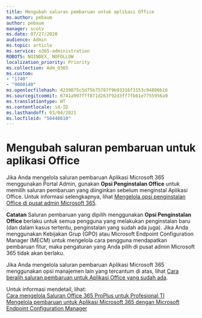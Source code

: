 ```yaml
---
title: Mengubah saluran pembaruan untuk aplikasi Office
ms.author: pebaum
author: pebaum
manager: scotv
ms.date: 07/27/2020
audience: Admin
ms.topic: article
ms.service: o365-administration
ROBOTS: NOINDEX, NOFOLLOW
localization_priority: Priority
ms.collection: Adm_O365
ms.custom:
- "1740"
- "9000140"
ms.openlocfilehash: 4239875c5d75b75787f9b93316f3153c94806b16
ms.sourcegitcommit: 6741a997fff871d263f92d3ff7fb61e7755956a9
ms.translationtype: HT
ms.contentlocale: id-ID
ms.lasthandoff: 03/04/2021
ms.locfileid: "50448610"
---
```

# <a name="change-update-channels-for-office-apps"></a>Mengubah saluran pembaruan untuk aplikasi Office

Jika Anda mengelola saluran pembaruan Aplikasi Microsoft 365 menggunakan Portal Admin, gunakan  **Opsi Penginstalan Office**  untuk memilih saluran pembaruan yang diinginkan sebelum menginstal Aplikasi Office. Untuk informasi selengkapnya, lihat [Mengelola opsi penginstalan Office di pusat admin Microsoft 365](https://docs.microsoft.com/deployoffice/manage-software-download-settings-office-365).

**Catatan** Saluran pembaruan yang dipilih menggunakan  **Opsi Penginstalan Office**  berlaku untuk semua pengguna yang melakukan penginstalan baru (dan dalam kasus tertentu, penginstalan yang sudah ada juga). Jika Anda menggunakan Kebijakan Grup (GPO) atau Microsoft Endpoint Configuration Manager (MECM) untuk mengelola cara pengguna mendapatkan pembaruan fitur, maka pengaturan yang Anda pilih di pusat admin Microsoft 365 tidak akan berlaku.

Jika Anda mengelola saluran pembaruan Aplikasi Microsoft 365 menggunakan opsi manajemen lain yang tercantum di atas, lihat [Cara beralih saluran pembaruan untuk Aplikasi Office yang sudah ada](https://support.microsoft.com/help/3185078/how-to-switch-from-semi-annual-channel-to-monthly-channel).

Untuk informasi mendetail, lihat:  
[Cara mengelola Saluran Office 365 ProPlus untuk Profesional TI](https://techcommunity.microsoft.com/t5/office-365-blog/how-to-manage-office-365-proplus-channels-for-it-pros/ba-p/795813)  
[Mengelola pembaruan untuk Aplikasi Microsoft 365 dengan Microsoft Endpoint Configuration Manager](https://docs.microsoft.com/deployoffice/manage-microsoft-365-apps-updates-configuration-manager)
